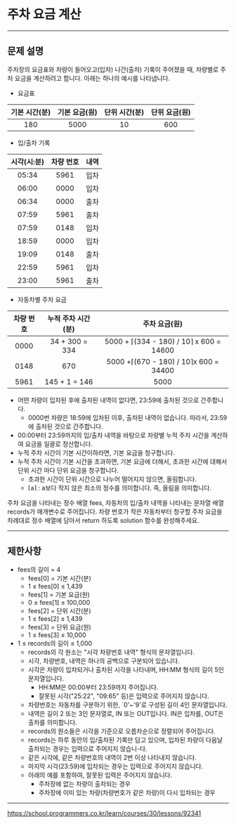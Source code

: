 # 주차 요금 계산

---

## 문제 설명

주차장의 요금표와 차량이 들어오고(입차) 나간(출차) 기록이 주어졌을 때, 차량별로 주차 요금을 계산하려고 합니다. 아래는 하나의 예시를 나타냅니다.

- 요금표

기본 시간(분)	|기본 요금(원)	|단위 시간(분)	|단위 요금(원)
:------:|:------:|:------:|:------:
180	|5000	|10	|600
 

- 입/출차 기록

시각(시:분)	|차량 번호	|내역
:------:|:------:|:------:
05:34	|5961	|입차
06:00	|0000	|입차
06:34	|0000	|출차
07:59	|5961	|출차
07:59	|0148	|입차
18:59	|0000	|입차
19:09	|0148	|출차
22:59	|5961	|입차
23:00	|5961	|출차
 

- 자동차별 주차 요금

차량 번호|	누적 주차 시간(분)|	주차 요금(원)
:------:|:------:|:------:
0000|	34 + 300 = 334|	5000 + ⌈(334 - 180) / 10⌉ x 600 = 14600
0148|	670|	5000 +⌈(670 - 180) / 10⌉x 600 = 34400
5961|	145 + 1 = 146|	5000

- 어떤 차량이 입차된 후에 출차된 내역이 없다면, 23:59에 출차된 것으로 간주합니다.
	- 0000번 차량은 18:59에 입차된 이후, 출차된 내역이 없습니다. 따라서, 23:59에 출차된 것으로 간주합니다.
- 00:00부터 23:59까지의 입/출차 내역을 바탕으로 차량별 누적 주차 시간을 계산하여 요금을 일괄로 정산합니다.
- 누적 주차 시간이 기본 시간이하라면, 기본 요금을 청구합니다.
- 누적 주차 시간이 기본 시간을 초과하면, 기본 요금에 더해서, 초과한 시간에 대해서 단위 시간 마다 단위 요금을 청구합니다.
	- 초과한 시간이 단위 시간으로 나누어 떨어지지 않으면, 올림합니다.
	- ⌈a⌉ : a보다 작지 않은 최소의 정수를 의미합니다. 즉, 올림을 의미합니다.

주차 요금을 나타내는 정수 배열 fees, 자동차의 입/출차 내역을 나타내는 문자열 배열 records가 매개변수로 주어집니다. 차량 번호가 작은 자동차부터 청구할 주차 요금을 차례대로 정수 배열에 담아서 return 하도록 solution 함수를 완성해주세요.

---

## 제한사항

- fees의 길이 = 4
	- fees[0] = 기본 시간(분)
	- 1 ≤ fees[0] ≤ 1,439
	- fees[1] = 기본 요금(원)
	- 0 ≤ fees[1] ≤ 100,000
	- fees[2] = 단위 시간(분)
	- 1 ≤ fees[2] ≤ 1,439
	- fees[3] = 단위 요금(원)
	- 1 ≤ fees[3] ≤ 10,000
- 1 ≤ records의 길이 ≤ 1,000
	- records의 각 원소는 "시각 차량번호 내역" 형식의 문자열입니다.
	- 시각, 차량번호, 내역은 하나의 공백으로 구분되어 있습니다.
	- 시각은 차량이 입차되거나 출차된 시각을 나타내며, HH:MM 형식의 길이 5인 문자열입니다.
		- HH:MM은 00:00부터 23:59까지 주어집니다.
		- 잘못된 시각("25:22", "09:65" 등)은 입력으로 주어지지 않습니다.
	- 차량번호는 자동차를 구분하기 위한, `0'~'9'로 구성된 길이 4인 문자열입니다.
	- 내역은 길이 2 또는 3인 문자열로, IN 또는 OUT입니다. IN은 입차를, OUT은 출차를 의미합니다.
	- records의 원소들은 시각을 기준으로 오름차순으로 정렬되어 주어집니다.
	- records는 하루 동안의 입/출차된 기록만 담고 있으며, 입차된 차량이 다음날 출차되는 경우는 입력으로 주어지지 않습니-다.
	- 같은 시각에, 같은 차량번호의 내역이 2번 이상 나타내지 않습니다.
	- 마지막 시각(23:59)에 입차되는 경우는 입력으로 주어지지 않습니다.
	- 아래의 예를 포함하여, 잘못된 입력은 주어지지 않습니다.
		- 주차장에 없는 차량이 출차되는 경우
		- 주차장에 이미 있는 차량(차량번호가 같은 차량)이 다시 입차되는 경우


---

https://school.programmers.co.kr/learn/courses/30/lessons/92341
